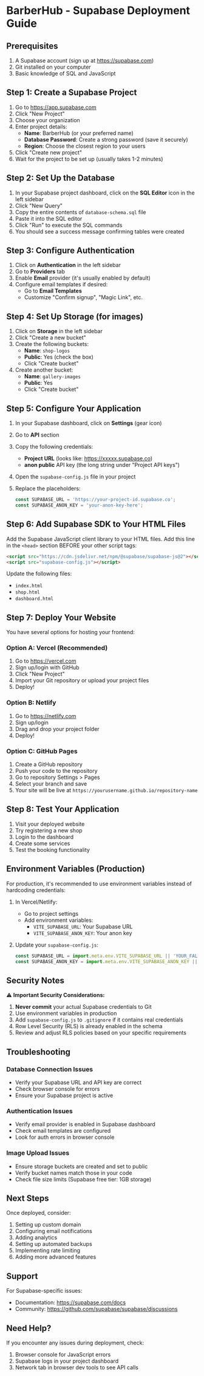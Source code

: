 # BarberHub - Supabase Deployment Guide

## Prerequisites
1. A Supabase account (sign up at https://supabase.com)
2. Git installed on your computer
3. Basic knowledge of SQL and JavaScript

## Step 1: Create a Supabase Project

1. Go to https://app.supabase.com
2. Click "New Project"
3. Choose your organization
4. Enter project details:
   - **Name**: BarberHub (or your preferred name)
   - **Database Password**: Create a strong password (save it securely)
   - **Region**: Choose the closest region to your users
5. Click "Create new project"
6. Wait for the project to be set up (usually takes 1-2 minutes)

## Step 2: Set Up the Database

1. In your Supabase project dashboard, click on the **SQL Editor** icon in the left sidebar
2. Click "New Query"
3. Copy the entire contents of `database-schema.sql` file
4. Paste it into the SQL editor
5. Click "Run" to execute the SQL commands
6. You should see a success message confirming tables were created

## Step 3: Configure Authentication

1. Click on **Authentication** in the left sidebar
2. Go to **Providers** tab
3. Enable **Email** provider (it's usually enabled by default)
4. Configure email templates if desired:
   - Go to **Email Templates**
   - Customize "Confirm signup", "Magic Link", etc.

## Step 4: Set Up Storage (for images)

1. Click on **Storage** in the left sidebar
2. Click "Create a new bucket"
3. Create the following buckets:
   - **Name**: `shop-logos`
   - **Public**: Yes (check the box)
   - Click "Create bucket"
4. Create another bucket:
   - **Name**: `gallery-images`
   - **Public**: Yes
   - Click "Create bucket"

## Step 5: Configure Your Application

1. In your Supabase dashboard, click on **Settings** (gear icon)
2. Go to **API** section
3. Copy the following credentials:
   - **Project URL** (looks like: https://xxxxx.supabase.co)
   - **anon public** API key (the long string under "Project API keys")

4. Open the `supabase-config.js` file in your project
5. Replace the placeholders:
   ```javascript
   const SUPABASE_URL = 'https://your-project-id.supabase.co';
   const SUPABASE_ANON_KEY = 'your-anon-key-here';
   ```

## Step 6: Add Supabase SDK to Your HTML Files

Add the Supabase JavaScript client library to your HTML files. Add this line in the `<head>` section BEFORE your other script tags:

```html
<script src="https://cdn.jsdelivr.net/npm/@supabase/supabase-js@2"></script>
<script src="supabase-config.js"></script>
```

Update the following files:
- `index.html`
- `shop.html`
- `dashboard.html`

## Step 7: Deploy Your Website

You have several options for hosting your frontend:

### Option A: Vercel (Recommended)
1. Go to https://vercel.com
2. Sign up/login with GitHub
3. Click "New Project"
4. Import your Git repository or upload your project files
5. Deploy!

### Option B: Netlify
1. Go to https://netlify.com
2. Sign up/login
3. Drag and drop your project folder
4. Deploy!

### Option C: GitHub Pages
1. Create a GitHub repository
2. Push your code to the repository
3. Go to repository Settings > Pages
4. Select your branch and save
5. Your site will be live at `https://yourusername.github.io/repository-name`

## Step 8: Test Your Application

1. Visit your deployed website
2. Try registering a new shop
3. Login to the dashboard
4. Create some services
5. Test the booking functionality

## Environment Variables (Production)

For production, it's recommended to use environment variables instead of hardcoding credentials:

1. In Vercel/Netlify:
   - Go to project settings
   - Add environment variables:
     - `VITE_SUPABASE_URL`: Your Supabase URL
     - `VITE_SUPABASE_ANON_KEY`: Your anon key

2. Update your `supabase-config.js`:
   ```javascript
   const SUPABASE_URL = import.meta.env.VITE_SUPABASE_URL || 'YOUR_FALLBACK_URL';
   const SUPABASE_ANON_KEY = import.meta.env.VITE_SUPABASE_ANON_KEY || 'YOUR_FALLBACK_KEY';
   ```

## Security Notes

⚠️ **Important Security Considerations:**

1. **Never commit** your actual Supabase credentials to Git
2. Use environment variables in production
3. Add `supabase-config.js` to `.gitignore` if it contains real credentials
4. Row Level Security (RLS) is already enabled in the schema
5. Review and adjust RLS policies based on your specific requirements

## Troubleshooting

### Database Connection Issues
- Verify your Supabase URL and API key are correct
- Check browser console for errors
- Ensure your Supabase project is active

### Authentication Issues
- Verify email provider is enabled in Supabase dashboard
- Check email templates are configured
- Look for auth errors in browser console

### Image Upload Issues
- Ensure storage buckets are created and set to public
- Verify bucket names match those in your code
- Check file size limits (Supabase free tier: 1GB storage)

## Next Steps

Once deployed, consider:
1. Setting up custom domain
2. Configuring email notifications
3. Adding analytics
4. Setting up automated backups
5. Implementing rate limiting
6. Adding more advanced features

## Support

For Supabase-specific issues:
- Documentation: https://supabase.com/docs
- Community: https://github.com/supabase/supabase/discussions

## Need Help?

If you encounter any issues during deployment, check:
1. Browser console for JavaScript errors
2. Supabase logs in your project dashboard
3. Network tab in browser dev tools to see API calls

